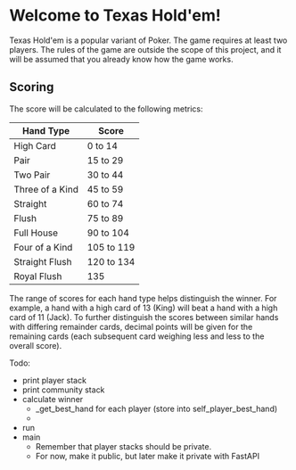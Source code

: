 # Welcome to Texas Hold'em!
Texas Hold'em is a popular variant of Poker. The game requires at least two players. The rules of the game are outside 
the scope of this project, and it will be assumed that you already know how the game works.

## Scoring
The score will be calculated to the following metrics:

| Hand Type        | Score      |
| ---------------- | ---------- |
| High Card        | 0 to 14    |
| Pair             | 15 to 29   |
| Two Pair         | 30 to 44   |
| Three of a Kind  | 45 to 59   |
| Straight         | 60 to 74   |
| Flush            | 75 to 89   |
| Full House       | 90 to 104  |
| Four of a Kind   | 105 to 119 |
| Straight Flush   | 120 to 134 |
| Royal Flush      | 135        |

The range of scores for each hand type helps distinguish the winner. For example, a hand with a high card of 13 (King)
will beat a hand with a high card of 11 (Jack). To further distinguish the scores between similar hands with differing
remainder cards, decimal points will be given for the remaining cards (each subsequent card weighing less and less to 
the overall score).

Todo:
- print player stack
- print community stack
- calculate winner
    - _get_best_hand for each player (store into self_player_best_hand)
    - 
- run
- main
    - Remember that player stacks should be private.
    - For now, make it public, but later make it private with FastAPI